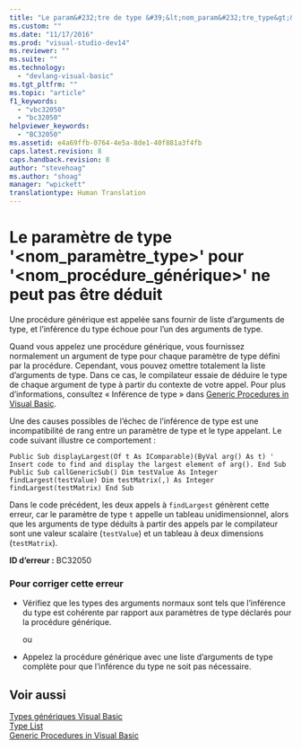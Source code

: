 ```yaml
---
title: "Le param&#232;tre de type &#39;&lt;nom_param&#232;tre_type&gt;&#39; pour &#39;&lt;nom_proc&#233;dure_g&#233;n&#233;rique&gt;&#39; ne peut pas &#234;tre d&#233;duit | Microsoft Docs"
ms.custom: ""
ms.date: "11/17/2016"
ms.prod: "visual-studio-dev14"
ms.reviewer: ""
ms.suite: ""
ms.technology: 
  - "devlang-visual-basic"
ms.tgt_pltfrm: ""
ms.topic: "article"
f1_keywords: 
  - "vbc32050"
  - "bc32050"
helpviewer_keywords: 
  - "BC32050"
ms.assetid: e4a69ffb-0764-4e5a-8de1-40f881a3f4fb
caps.latest.revision: 8
caps.handback.revision: 8
author: "stevehoag"
ms.author: "shoag"
manager: "wpickett"
translationtype: Human Translation
---
```

# Le param&#232;tre de type &#39;&lt;nom_param&#232;tre_type&gt;&#39; pour &#39;&lt;nom_proc&#233;dure_g&#233;n&#233;rique&gt;&#39; ne peut pas &#234;tre d&#233;duit
Une procédure générique est appelée sans fournir de liste d’arguments de type, et l’inférence du type échoue pour l’un des arguments de type.  
  
 Quand vous appelez une procédure générique, vous fournissez normalement un argument de type pour chaque paramètre de type défini par la procédure. Cependant, vous pouvez omettre totalement la liste d’arguments de type. Dans ce cas, le compilateur essaie de déduire le type de chaque argument de type à partir du contexte de votre appel. Pour plus d’informations, consultez « Inférence de type » dans [Generic Procedures in Visual Basic](../../visual-basic/programming-guide/language-features/data-types/generic-procedures.md).  
  
 Une des causes possibles de l’échec de l’inférence de type est une incompatibilité de rang entre un paramètre de type et le type appelant. Le code suivant illustre ce comportement :  
  
```  
Public Sub displayLargest(Of t As IComparable)(ByVal arg() As t) ' Insert code to find and display the largest element of arg(). End Sub Public Sub callGenericSub() Dim testValue As Integer findLargest(testValue) Dim testMatrix(,) As Integer findLargest(testMatrix) End Sub  
```  
  
 Dans le code précédent, les deux appels à `findLargest` génèrent cette erreur, car le paramètre de type `t` appelle un tableau unidimensionnel, alors que les arguments de type déduits à partir des appels par le compilateur sont une valeur scalaire \(`testValue`\) et un tableau à deux dimensions \(`testMatrix`\).  
  
 **ID d’erreur :** BC32050  
  
### Pour corriger cette erreur  
  
-   Vérifiez que les types des arguments normaux sont tels que l’inférence du type est cohérente par rapport aux paramètres de type déclarés pour la procédure générique.  
  
     ou  
  
-   Appelez la procédure générique avec une liste d’arguments de type complète pour que l’inférence du type ne soit pas nécessaire.  
  
## Voir aussi  
 [Types génériques Visual Basic](../../visual-basic/programming-guide/language-features/data-types/generic-types.md)   
 [Type List](../../visual-basic/language-reference/statements/type-list.md)   
 [Generic Procedures in Visual Basic](../../visual-basic/programming-guide/language-features/data-types/generic-procedures.md)